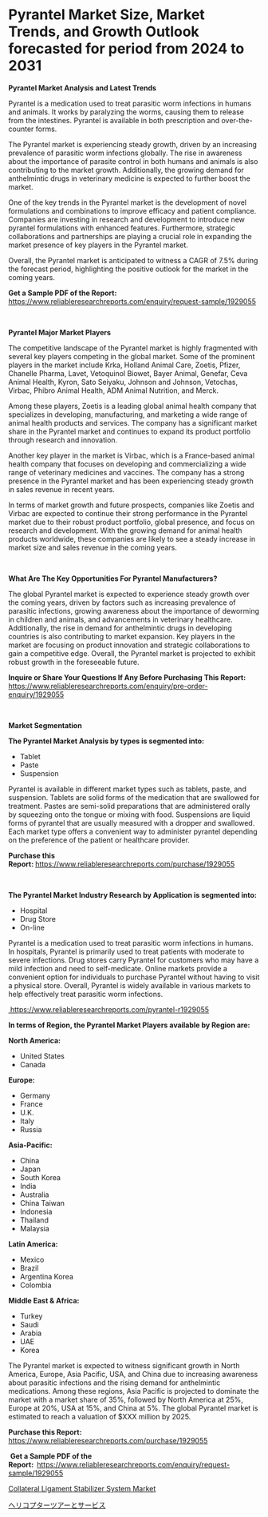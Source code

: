 <p><h1>Pyrantel Market Size, Market Trends, and Growth Outlook forecasted for period from 2024 to 2031</h1></p><p><strong>Pyrantel Market Analysis and Latest Trends</strong></p>
<p><p>Pyrantel is a medication used to treat parasitic worm infections in humans and animals. It works by paralyzing the worms, causing them to release from the intestines. Pyrantel is available in both prescription and over-the-counter forms.</p><p>The Pyrantel market is experiencing steady growth, driven by an increasing prevalence of parasitic worm infections globally. The rise in awareness about the importance of parasite control in both humans and animals is also contributing to the market growth. Additionally, the growing demand for anthelmintic drugs in veterinary medicine is expected to further boost the market.</p><p>One of the key trends in the Pyrantel market is the development of novel formulations and combinations to improve efficacy and patient compliance. Companies are investing in research and development to introduce new pyrantel formulations with enhanced features. Furthermore, strategic collaborations and partnerships are playing a crucial role in expanding the market presence of key players in the Pyrantel market.</p><p>Overall, the Pyrantel market is anticipated to witness a CAGR of 7.5% during the forecast period, highlighting the positive outlook for the market in the coming years.</p></p>
<p><strong>Get a Sample PDF of the Report:&nbsp;</strong> <a href="https://www.reliableresearchreports.com/enquiry/request-sample/1929055">https://www.reliableresearchreports.com/enquiry/request-sample/1929055</a></p>
<p>&nbsp;</p>
<p><strong>Pyrantel Major Market Players</strong></p>
<p><p>The competitive landscape of the Pyrantel market is highly fragmented with several key players competing in the global market. Some of the prominent players in the market include Krka, Holland Animal Care, Zoetis, Pfizer, Chanelle Pharma, Lavet, Vetoquinol Biowet, Bayer Animal, Genefar, Ceva Animal Health, Kyron, Sato Seiyaku, Johnson and Johnson, Vetochas, Virbac, Phibro Animal Health, ADM Animal Nutrition, and Merck.</p><p>Among these players, Zoetis is a leading global animal health company that specializes in developing, manufacturing, and marketing a wide range of animal health products and services. The company has a significant market share in the Pyrantel market and continues to expand its product portfolio through research and innovation.</p><p>Another key player in the market is Virbac, which is a France-based animal health company that focuses on developing and commercializing a wide range of veterinary medicines and vaccines. The company has a strong presence in the Pyrantel market and has been experiencing steady growth in sales revenue in recent years.</p><p>In terms of market growth and future prospects, companies like Zoetis and Virbac are expected to continue their strong performance in the Pyrantel market due to their robust product portfolio, global presence, and focus on research and development. With the growing demand for animal health products worldwide, these companies are likely to see a steady increase in market size and sales revenue in the coming years.</p></p>
<p>&nbsp;</p>
<p><strong>What Are The Key Opportunities For Pyrantel Manufacturers?</strong></p>
<p><p>The global Pyrantel market is expected to experience steady growth over the coming years, driven by factors such as increasing prevalence of parasitic infections, growing awareness about the importance of deworming in children and animals, and advancements in veterinary healthcare. Additionally, the rise in demand for anthelmintic drugs in developing countries is also contributing to market expansion. Key players in the market are focusing on product innovation and strategic collaborations to gain a competitive edge. Overall, the Pyrantel market is projected to exhibit robust growth in the foreseeable future.</p></p>
<p><strong>Inquire or Share Your Questions If Any Before Purchasing This Report:</strong> <a href="https://www.reliableresearchreports.com/enquiry/pre-order-enquiry/1929055">https://www.reliableresearchreports.com/enquiry/pre-order-enquiry/1929055</a></p>
<p>&nbsp;</p>
<p><strong>Market Segmentation</strong></p>
<p><strong>The Pyrantel Market Analysis by types is segmented into:</strong></p>
<p><ul><li>Tablet</li><li>Paste</li><li>Suspension</li></ul></p>
<p><p>Pyrantel is available in different market types such as tablets, paste, and suspension. Tablets are solid forms of the medication that are swallowed for treatment. Pastes are semi-solid preparations that are administered orally by squeezing onto the tongue or mixing with food. Suspensions are liquid forms of pyrantel that are usually measured with a dropper and swallowed. Each market type offers a convenient way to administer pyrantel depending on the preference of the patient or healthcare provider.</p></p>
<p><strong>Purchase this Report:&nbsp;</strong><a href="https://www.reliableresearchreports.com/purchase/1929055">https://www.reliableresearchreports.com/purchase/1929055</a></p>
<p>&nbsp;</p>
<p><strong>The Pyrantel Market Industry Research by Application is segmented into:</strong></p>
<p><ul><li>Hospital</li><li>Drug Store</li><li>On-line</li></ul></p>
<p><p>Pyrantel is a medication used to treat parasitic worm infections in humans. In hospitals, Pyrantel is primarily used to treat patients with moderate to severe infections. Drug stores carry Pyrantel for customers who may have a mild infection and need to self-medicate. Online markets provide a convenient option for individuals to purchase Pyrantel without having to visit a physical store. Overall, Pyrantel is widely available in various markets to help effectively treat parasitic worm infections.</p></p>
<p><a href="https://www.reliableresearchreports.com/pyrantel-r1929055">&nbsp;https://www.reliableresearchreports.com/pyrantel-r1929055</a></p>
<p><strong>In terms of Region, the Pyrantel Market Players available by Region are:</strong></p>
<p>
    <p> <strong> North America: </strong>
        <ul>
            <li>United States</li>
            <li>Canada</li>
        </ul>
        </p> 
    <p> <strong> Europe: </strong>
        <ul>
            <li>Germany</li>
            <li>France</li>
            <li>U.K.</li>
            <li>Italy</li>
            <li>Russia</li>
        </ul>
        </p> 
    <p> <strong> Asia-Pacific: </strong>
        <ul>
            <li>China</li>
            <li>Japan</li>
            <li>South Korea</li>
            <li>India</li>
            <li>Australia</li>
            <li>China Taiwan</li>
            <li>Indonesia</li>
            <li>Thailand</li>
            <li>Malaysia</li>
        </ul>
        </p> 
    <p> <strong> Latin America: </strong>
        <ul>
            <li>Mexico</li>
            <li>Brazil</li>
            <li>Argentina Korea</li>
            <li>Colombia</li>
        </ul>
        </p> 
    <p> <strong> Middle East & Africa: </strong>
        <ul>
            <li>Turkey</li>
            <li>Saudi</li>
            <li>Arabia</li>
            <li>UAE</li>
            <li>Korea</li>
        </ul>
    </p>
    </p>
<p><p>The Pyrantel market is expected to witness significant growth in North America, Europe, Asia Pacific, USA, and China due to increasing awareness about parasitic infections and the rising demand for anthelmintic medications. Among these regions, Asia Pacific is projected to dominate the market with a market share of 35%, followed by North America at 25%, Europe at 20%, USA at 15%, and China at 5%. The global Pyrantel market is estimated to reach a valuation of $XXX million by 2025.</p></p>
<p><strong>Purchase this Report: </strong><a href="https://www.reliableresearchreports.com/purchase/1929055">https://www.reliableresearchreports.com/purchase/1929055</a></p>
<p>&nbsp;<strong>Get a Sample PDF of the Report:&nbsp;&nbsp;</strong><a href="https://www.reliableresearchreports.com/enquiry/request-sample/1929055">https://www.reliableresearchreports.com/enquiry/request-sample/1929055</a></p>
<p><strong></strong></p>
<p><p><a href="https://github.com/markusgodoy/Market-Research-Report-List-4/blob/main/collateral-ligament-stabilizer-system-market.md">Collateral Ligament Stabilizer System Market</a></p><p><a href="https://github.com/KaydenJohns1964/Market-Research-Report-List-2/blob/main/3612197177900.md">ヘリコプターツアーとサービス</a></p></p>